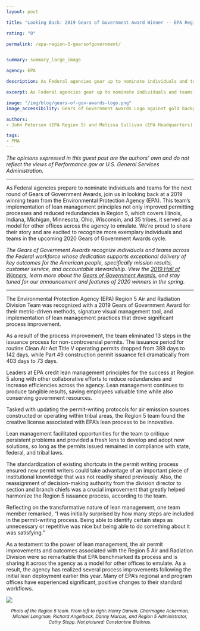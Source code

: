 ```yaml
---
layout: post

title: "Looking Back: 2019 Gears of Government Award Winner -- EPA Region 5"

rating: "0"

permalink: /epa-region-5-gearsofgovernment/


summary: summary_large_image

agency: EPA

description: As Federal agencies gear up to nominate individuals and teams for the next round of Gears of Government Awards, join us in looking back at a 2019 winning team from the Environmental Protection Agency (EPA).

excerpt: As Federal agencies gear up to nominate individuals and teams for the next round of Gears of Government Awards, join us in looking back at a 2019 winning team from the Environmental Protection Agency (EPA).

image: "/img/blog/gears-of-gov-awards-logo.png"
image_accessibility: Gears of Government Awards Logo against gold background.

authors:
- John Peterson (EPA Region 5) and Melissa Sullivan (EPA Headquarters)

tags:
- PMA
---
```


*The opinions expressed in this guest post are the authors’ own and do not reflect the views of Performance.gov or U.S. General Services Administration.*

<hr color="black">

As Federal agencies prepare to nominate individuals and teams for the next round of Gears of Government Awards, join us in looking back at a 2019 winning team from the Environmental Protection Agency (EPA). This team’s implementation of lean management principles not only improved permitting processes and reduced redundancies in Region 5, which covers Illinois, Indiana, Michigan, Minnesota, Ohio, Wisconsin, and 35 tribes, it served as a model for other offices across the agency to emulate. We’re proud to share their story and are excited to recognize more exemplary individuals and teams in the upcoming 2020 Gears of Government Awards cycle.

*The Gears of Government Awards recognize individuals and teams across the Federal workforce whose dedication supports exceptional delivery of key outcomes for the American people, specifically mission results, customer service, and accountable stewardship. View the [2019 Hall of Winners](https://www.performance.gov/gearawards/winners/), learn more about the [Gears of Government Awards](https://www.performance.gov/gearawards/), and stay tuned for our announcement and features of 2020 winners in the spring.*

***

The Environmental Protection Agency (EPA) Region 5 Air and Radiation Division Team was recognized with a 2019 Gears of Government Award for their metric-driven methods, signature visual management tool, and implementation of lean management practices that drove significant process improvement.

As a result of the process improvement, the team eliminated 13 steps in the issuance process for non-controversial permits. The issuance period for routine Clean Air Act Title V operating permits dropped from 389 days to 142 days, while Part 49 construction permit issuance fell dramatically from 403 days to 73 days.

Leaders at EPA credit lean management principles for the success at Region 5 along with other collaborative efforts to reduce redundancies and increase efficiencies across the agency. Lean management continues to produce tangible results, saving employees valuable time while also conserving government resources.

Tasked with updating the permit-writing protocols for air emission sources constructed or operating within tribal areas, the Region 5 team found the creative license associated with EPA’s lean process to be innovative.

Lean management facilitated opportunities for the team to critique persistent problems and provided a fresh lens to develop and adopt new solutions, so long as the permits issued remained in compliance with state, federal, and tribal laws.

The standardization of existing shortcuts in the permit writing process ensured new permit writers could take advantage of an important piece of institutional knowledge that was not readily shared previously. Also, the reassignment of decision-making authority from the division director to section and branch chiefs was a crucial improvement that greatly helped harmonize the Region 5 issuance process, according to the team.

Reflecting on the transformative nature of lean management, one team member remarked, “I was initially surprised by how many steps are included in the permit-writing process. Being able to identify certain steps as unnecessary or repetitive was nice but being able to do something about it was satisfying.”

As a testament to the power of lean management, the air permit improvements and outcomes associated with the Region 5 Air and Radiation Division were so remarkable that EPA benchmarked its process and is sharing it across the agency as a model for other offices to emulate. As a result, the agency has realized several process improvements following the initial lean deployment earlier this year. Many of EPA’s regional and program offices have experienced significant, positive changes to their standard workflows.

<a href="{{ site.baseurl }}/img/blog/epa-gog-team"><img src="{{ site.baseurl }}/img/blog/epa-gog-team.jpg"></a> <center><i style="font-size: 12px;">Photo of the Region 5 team. From left to right: Henry Darwin, Charmagne Ackerman, Michael Langman, Richard Angelbeck, Danny Marcus, and Region 5 Administrator, Cathy Stepp. Not pictured: Constantine Blathras. </i></center>
